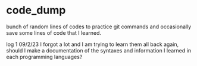 # code_dump
bunch of random lines of codes to practice git commands and occasionally save some lines of code that I learned.

log 1 09/2/23
I forgot a lot and I am trying to learn them all back again, should I make a documentation of the syntaxes and information I learned in each programming languages?